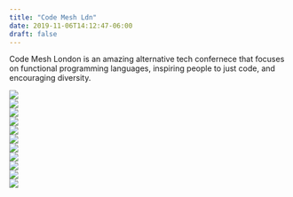 ```yaml
---
title: "Code Mesh Ldn"
date: 2019-11-06T14:12:47-06:00
draft: false
---
```


<link href="/styles/common.css" rel="stylesheet">

<div class="content-shadow-container center-title-container">
    <p>Code Mesh London is an amazing alternative tech confernece that focuses on functional programming languages, inspiring people to just code, and encouraging diversity.</p>
</div>

<div class="content-long-shadow-container">
    <a href="https://imagizer.imageshack.com/v2/640x480q90/924/77fclE.jpg" target="_blank">
        <img src="https://imagizer.imageshack.com/v2/640x480q90/924/77fclE.jpg"/>
    </a>
</div>

<div class="content-shadow-container">
    <a href="https://imagizer.imageshack.com/v2/640x480q90/921/K0axOQ.jpg" target="_blank">
        <img src="https://imagizer.imageshack.com/v2/640x480q90/921/K0axOQ.jpg"/>
    </a>
</div>

<div class="content-shadow-container">
    <a href="https://imagizer.imageshack.com/v2/640x480q90/924/3hOi9r.jpg" target="_blank">
        <img src="https://imagizer.imageshack.com/v2/640x480q90/924/3hOi9r.jpg"/>
    </a>
</div>

<div class="content-shadow-container">
    <a href="https://imagizer.imageshack.com/v2/640x480q90/921/UEKg5U.jpg" target="_blank">
        <img src="https://imagizer.imageshack.com/v2/640x480q90/921/UEKg5U.jpg"/>
    </a>
</div>

<div class="content-shadow-container">
    <a href="https://imagizer.imageshack.com/v2/640x480q90/924/0seFnx.jpg" target="_blank">
        <img src="https://imagizer.imageshack.com/v2/640x480q90/924/0seFnx.jpg"/>
    </a>
</div>

<div class="content-shadow-container">
    <a href="https://imagizer.imageshack.com/v2/640x480q90/923/0f62Iw.jpg" target="_blank">
        <img src="https://imagizer.imageshack.com/v2/640x480q90/923/0f62Iw.jpg"/>
    </a>
</div>

<div class="content-shadow-container">
    <a href="https://imagizer.imageshack.com/v2/640x480q90/921/oLid1e.jpg" target="_blank">
        <img src="https://imagizer.imageshack.com/v2/640x480q90/921/oLid1e.jpg"/>
    </a>
</div>

<div class="content-shadow-container">
    <a href="https://imagizer.imageshack.com/v2/640x480q90/921/NYy9u3.jpg" target="_blank">
        <img src="https://imagizer.imageshack.com/v2/640x480q90/921/NYy9u3.jpg"/>
    </a>
</div>

<div class="content-shadow-container">
    <a href="https://imagizer.imageshack.com/v2/640x480q90/922/TAsbu6.jpg" target="_blank">
        <img src="https://imagizer.imageshack.com/v2/640x480q90/922/TAsbu6.jpg"/>
    </a>
</div>

<div class="content-shadow-container">
    <a href="https://imagizer.imageshack.com/v2/640x480q90/924/QWuL40.jpg" target="_blank">
        <img src="https://imagizer.imageshack.com/v2/640x480q90/924/QWuL40.jpg"/>
    </a>
</div>

<div class="content-shadow-container">
    <a href="https://imagizer.imageshack.com/v2/640x480q90/924/5LgEkn.jpg" target="_blank">
        <img src="https://imagizer.imageshack.com/v2/640x480q90/924/5LgEkn.jpg"/>
    </a>
</div>
